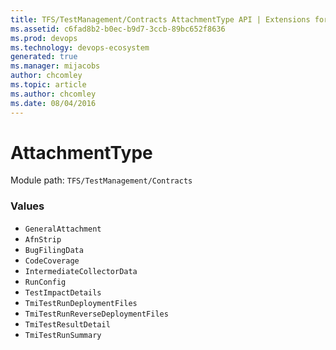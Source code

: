 ```yaml
---
title: TFS/TestManagement/Contracts AttachmentType API | Extensions for Azure DevOps Services
ms.assetid: c6fad8b2-b0ec-b9d7-3ccb-89bc652f8636
ms.prod: devops
ms.technology: devops-ecosystem
generated: true
ms.manager: mijacobs
author: chcomley
ms.topic: article
ms.author: chcomley
ms.date: 08/04/2016
---
```


# AttachmentType

Module path: `TFS/TestManagement/Contracts`

### Values

* `GeneralAttachment` 
* `AfnStrip` 
* `BugFilingData` 
* `CodeCoverage` 
* `IntermediateCollectorData` 
* `RunConfig` 
* `TestImpactDetails` 
* `TmiTestRunDeploymentFiles` 
* `TmiTestRunReverseDeploymentFiles` 
* `TmiTestResultDetail` 
* `TmiTestRunSummary` 
